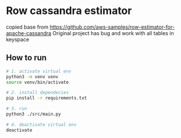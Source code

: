 # Row cassandra estimator
copied base from https://github.com/aws-samples/row-estimator-for-apache-cassandra
Original project has bug and work with all tables in keyspace

## How to run
```bash
# 1. activate virtual env
python3 -m venv venv
source venv/bin/activate

# 2. install dependecies
pip install -r requirements.txt

# 3. run 
python3 ./src/main.py

# 4. deactivate virtual env
deactivate
```

